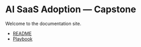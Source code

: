 # AI SaaS Adoption — Capstone

Welcome to the documentation site.

- [README](../README.md)
- [Playbook](../Playbook.md)
